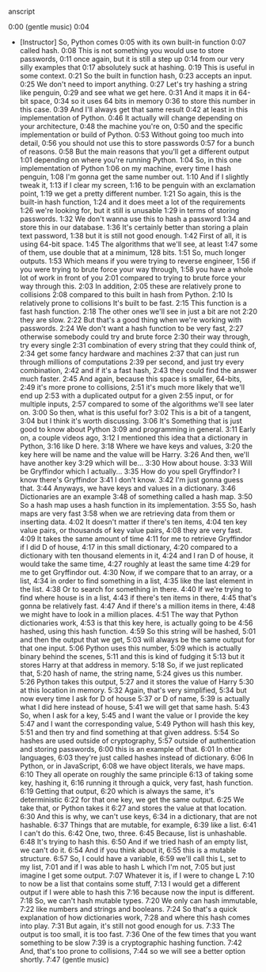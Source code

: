 anscript


0:00
(gentle music)
0:04
- [Instructor] So, Python comes
0:05
with its own built-in function
0:07
called hash.
0:08
This is not something you would use to store passwords,
0:11
once again, but it is still a step up
0:14
from our very silly examples that
0:17
absolutely suck at hashing.
0:19
This is useful in some context.
0:21
So the built in function hash,
0:23
accepts an input.
0:25
We don't need to import anything.
0:27
Let's try hashing a string like penguin,
0:29
and see what we get here.
0:31
And it maps it in 64-bit space,
0:34
so it uses 64 bits in memory
0:36
to store this number in this case.
0:39
And I'll always get that same result
0:42
at least in this implementation of Python.
0:46
It actually will change depending on your architecture,
0:48
the machine you're on,
0:50
and the specific implementation or build of Python.
0:53
Without going too much into detail,
0:56
you should not use this to store passwords
0:57
for a bunch of reasons.
0:58
But the main reasons that you'll get a different output
1:01
depending on where you're running Python.
1:04
So, in this one implementation of Python
1:06
on my machine, every time I hash penguin,
1:08
I'm gonna get the same number out.
1:10
And if I slightly tweak it,
1:13
if I clear my screen,
1:16
to be penguin with an exclamation point,
1:19
we get a pretty different number.
1:21
So again, this is the built-in hash function,
1:24
and it does meet a lot of the requirements
1:26
we're looking for, but it still is unusable
1:29
in terms of storing passwords.
1:32
We don't wanna use this to hash a password
1:34
and store this in our database.
1:36
It's certainly better than storing a plain text password,
1:38
but it is still not good enough.
1:42
First of all, it is using 64-bit space.
1:45
The algorithms that we'll see, at least
1:47
some of them, use double that at a minimum, 128 bits.
1:51
So, much longer outputs.
1:53
Which means if you were trying to reverse engineer,
1:56
if you were trying to brute force your way through,
1:58
you have a whole lot of work in front of you
2:01
compared to trying to brute force your way through this.
2:03
In addition,
2:05
these are relatively prone to collisions
2:08
compared to this built in hash from Python.
2:10
Is relatively prone to collisions It's built to be fast.
2:15
This function is a fast hash function.
2:18
The other ones we'll see in just a bit are not
2:20
they are slow.
2:22
But that's a good thing when we're working with passwords.
2:24
We don't want a hash function to be very fast,
2:27
otherwise somebody could try and brute force
2:30
their way through, try every single
2:31
combination of every string that they could think of,
2:34
get some fancy hardware and machines
2:37
that can just run through millions of computations
2:39
per second, and just try every combination,
2:42
and if it's a fast hash,
2:43
they could find the answer much faster.
2:45
And again, because this space is smaller, 64-bits,
2:49
it's more prone to collisions,
2:51
it's much more likely that we'll end up
2:53
with a duplicated output for a given
2:55
input, or for multiple inputs,
2:57
compared to some of the algorithms we'll see later on.
3:00
So then, what is this useful for?
3:02
This is a bit of a tangent,
3:04
but I think it's worth discussing.
3:06
It's Something that is just good to know about Python
3:09
and programming in general.
3:11
Early on, a couple videos ago,
3:12
I mentioned this idea that a dictionary in Python,
3:16
like D here.
3:18
Where we have keys and values,
3:20
the key here will be name and the value will be Harry.
3:26
And then, we'll have another key
3:29
which will be...
3:30
How about house.
3:33
Will be Gryffindor which I actually...
3:35
How do you spell Gryffindor? I know there's Gryffindor
3:41
I don't know.
3:42
I'm just gonna guess that.
3:44
Anyways, we have keys and values in a dictionary.
3:46
Dictionaries are an example
3:48
of something called a hash map.
3:50
So a hash map uses a hash function in its implementation.
3:55
So, hash maps are very fast
3:58
when we are retrieving data from them or inserting data.
4:02
It doesn't matter if there's ten items,
4:04
ten key value pairs, or thousands of key value pairs,
4:08
they are very fast.
4:09
It takes the same amount of time
4:11
for me to retrieve Gryffindor if I did D of house,
4:17
in this small dictionary,
4:20
compared to a dictionary with ten thousand elements in it,
4:24
and I ran D of house, it would take the same time,
4:27
roughly at least the same time
4:29
for me to get Gryffindor out.
4:30
Now, if we compare that to an array, or a list,
4:34
in order to find something in a list,
4:35
like the last element in the list.
4:38
Or to search for something in there.
4:40
If we're trying to find where house is in a list,
4:43
if there's ten items in there,
4:45
that's gonna be relatively fast.
4:47
And if there's a million items in there,
4:48
we might have to look in a million places.
4:51
The way that Python dictionaries work,
4:53
is that this key here, is actually going to be
4:56
hashed, using this hash function.
4:59
So this string will be hashed,
5:01
and then the output that we get,
5:03
will always be the same output for that one input.
5:06
Python uses this number,
5:09
which is actually binary behind the scenes,
5:11
and this is kind of fudging it
5:13
but it stores Harry at that address in memory.
5:18
So, if we just replicated that,
5:20
hash of name, the string name,
5:24
gives us this number.
5:26
Python takes this output,
5:27
and it stores the value of Harry
5:30
at this location in memory.
5:32
Again, that's very simplified,
5:34
but now every time I ask for D of house
5:37
or D of name,
5:39
is actually what I did here instead of house,
5:41
we will get that same hash.
5:43
So, when I ask for a key,
5:45
and I want the value or I provide the key
5:47
and I want the corresponding value,
5:49
Python will hash this key,
5:51
and then try and find something at that given address.
5:54
So hashes are used outside of cryptography,
5:57
outside of authentication and storing passwords,
6:00
this is an example of that.
6:01
In other languages,
6:03
they're just called hashes instead of dictionary.
6:06
In Python, or in JavaScript,
6:08
we have object literals, we have maps.
6:10
They all operate on roughly the same principle
6:13
of taking some key, hashing it,
6:16
running it through a quick, very fast, hash function.
6:19
Getting that output,
6:20
which is always the same, it's deterministic
6:22
for that one key, we get the same output.
6:25
We take that, or Python takes it
6:27
and stores the value at that location.
6:30
And this is why, we can't use keys,
6:34
in a dictionary, that are not hashable.
6:37
Things that are mutable, for example,
6:39
like a list.
6:41
I can't do this.
6:42
One, two, three.
6:45
Because, list is unhashable.
6:48
It's trying to hash this.
6:50
And if we tried hash of an empty list, we can't do it.
6:54
And if you think about it,
6:55
this is a mutable structure.
6:57
So, I could have a variable,
6:59
we'll call this L, set to my list,
7:01
and if I was able to hash L which I'm not,
7:05
but just imagine I get some output.
7:07
Whatever it is, if I were to change L
7:10
to now be a list that contains some stuff,
7:13
I would get a different output if I were able to hash this
7:16
because now the input is different.
7:18
So, we can't hash mutable types.
7:20
We only can hash immutable,
7:22
like numbers and strings and booleans.
7:24
So that's a quick explanation of how dictionaries work,
7:28
and where this hash comes into play.
7:31
But again, it's still not good enough for us.
7:33
The output is too small, it is too fast.
7:36
One of the few times that you want something to be slow
7:39
is a cryptographic hashing function.
7:42
And, that's too prone to collisions,
7:44
so we will see a better option shortly.
7:47
(gentle music)
